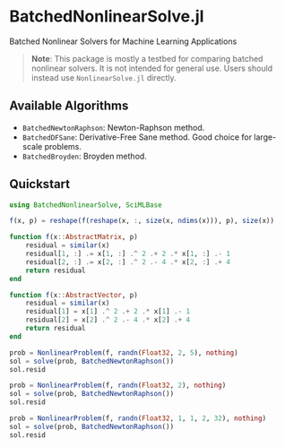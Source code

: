 # BatchedNonlinearSolve.jl

Batched Nonlinear Solvers for Machine Learning Applications

> **Note**: This package is mostly a testbed for comparing batched nonlinear solvers.
> It is not intended for general use. Users should instead use `NonlinearSolve.jl` directly.

## Available Algorithms

* `BatchedNewtonRaphson`: Newton-Raphson method.
* `BatchedDFSane`: Derivative-Free Sane method. Good choice for large-scale problems.
* `BatchedBroyden`: Broyden method.

## Quickstart

```julia
using BatchedNonlinearSolve, SciMLBase

f(x, p) = reshape(f(reshape(x, :, size(x, ndims(x))), p), size(x))

function f(x::AbstractMatrix, p)
    residual = similar(x)
    residual[1, :] .= x[1, :] .^ 2 .+ 2 .* x[1, :] .- 1
    residual[2, :] .= x[2, :] .^ 2 .- 4 .* x[2, :] .+ 4
    return residual
end

function f(x::AbstractVector, p)
    residual = similar(x)
    residual[1] = x[1] .^ 2 .+ 2 .* x[1] .- 1
    residual[2] = x[2] .^ 2 .- 4 .* x[2] .+ 4
    return residual
end

prob = NonlinearProblem(f, randn(Float32, 2, 5), nothing)
sol = solve(prob, BatchedNewtonRaphson())
sol.resid

prob = NonlinearProblem(f, randn(Float32, 2), nothing)
sol = solve(prob, BatchedNewtonRaphson())
sol.resid

prob = NonlinearProblem(f, randn(Float32, 1, 1, 2, 32), nothing)
sol = solve(prob, BatchedNewtonRaphson())
sol.resid
```
